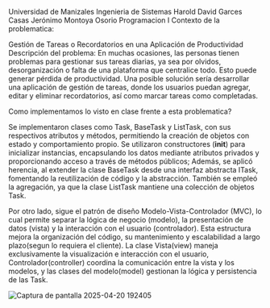 Universidad de Manizales
Ingenieria de Sistemas
Harold David Garces Casas
Jerónimo Montoya Osorio
Programacion I
Contexto de la problematica:

Gestión de Tareas o Recordatorios en una Aplicación de Productividad
Descripción del problema:
En muchas ocasiones, las personas tienen problemas para gestionar sus tareas diarias, ya sea por olvidos, desorganización o falta de una plataforma que centralice todo. Esto puede generar pérdida de productividad. Una posible solución sería desarrollar una aplicación de gestión de tareas, donde los usuarios puedan agregar, editar y eliminar recordatorios, así como marcar tareas como completadas.

Como implementamos lo visto en clase frente a esta problematica?

Se implementaron clases como Task, BaseTask y ListTask, con sus respectivos atributos y métodos, permitiendo la creación de objetos con estado y comportamiento propio. Se utilizaron constructores (__init__) para inicializar instancias, encapsulando los datos mediante atributos privados y proporcionando acceso a través de métodos públicos; Además, se aplicó herencia, al extender la clase BaseTask desde una interfaz abstracta ITask, fomentando la reutilización de código y la abstracción. También se empleó la agregación, ya que la clase ListTask mantiene una colección de objetos Task.

Por otro lado, sigue el patrón de diseño Modelo-Vista-Controlador (MVC), lo cual permite separar la lógica de negocio (modelo), la presentación de datos (vista) y la interacción con el usuario (controlador). Esta estructura mejora la organización del código, su mantenimiento y escalabilidad a largo plazo(segun lo requiera el cliente). La clase Vista(view) maneja exclusivamente la visualización e interacción con el usuario, Controlador(controller) coordina la comunicación entre la vista y los modelos, y las clases del modelo(model) gestionan la lógica y persistencia de las Task.



![Captura de pantalla 2025-04-20 192405](https://github.com/user-attachments/assets/486affdd-71fe-450d-9f58-17ec8ff502a8)
